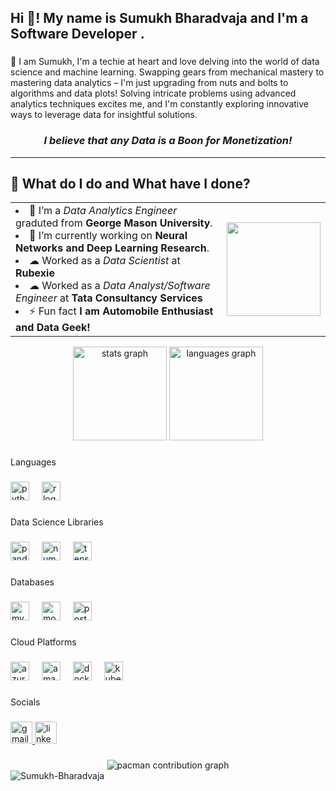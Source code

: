 

<h2 align="left">Hi 👋! My name is Sumukh Bharadvaja and I'm a Software Developer .</h2>

###
<p>🌟 I am Sumukh, I'm a techie at heart and love delving into the world of data science and machine learning.
Swapping gears from mechanical mastery to mastering data analytics – I'm just upgrading from nuts and bolts to algorithms and data plots!
Solving intricate problems using advanced analytics techniques excites me, and I'm constantly exploring innovative ways to leverage data for insightful solutions.  </p>
<h3 align="center"><em>I believe that any Data is a Boon for Monetization!</em></h3>
<hr>


<h2 align='left'>🌱 What do I do and What have I done?</h2>

<div align="center">
<table>
<tr>
<td >



<li>🔭 I’m a <em>Data Analytics Engineer</em> graduted from  <strong>George Mason University</strong>.</li>
<li>🌱 I’m currently working on  <strong> Neural Networks and Deep Learning Research</strong>.</li>
<li>☁  Worked as a <em>Data Scientist </em> at <strong>Rubexie</strong></li>
<li>☁  Worked as a <em>Data Analyst/Software Engineer</em> at <strong>Tata Consultancy Services</strong></li>
<li>⚡ Fun fact <strong>I am Automobile Enthusiast and Data Geek!</strong></li>


</td>
<td>
<div align="right">
<img src="https://media1.giphy.com/media/usXZmmgP9Z7kf39fnq/giphy.gif?cid=ecf05e47o1a3hogp710ijrnoemmlps9isiznfp2iqcmr8rjq&ep=v1_gifs_search&rid=giphy.gif&ct=g" height="150" width="150">
</div>

</td>
</tr>
</table>


<div align="center">
  <img src="https://github-readme-stats.vercel.app/api?username=Sumukh-Bharadvaja&hide_title=false&hide_rank=false&show_icons=true&include_all_commits=true&count_private=true&disable_animations=false&theme=dracula&locale=en&hide_border=false" height="150" alt="stats graph"/>
  <img src="https://github-readme-stats.vercel.app/api/top-langs?username=Sumukh-Bharadvaja&locale=en&hide_title=false&layout=compact&card_width=320&langs_count=8&theme=dracula&hide_border=false&exclude_repo=github-readme-stats" height="150" alt="languages graph"/>
</div>

###

<p align="left">Languages</p>

###

<div align="left">
  <img src="https://cdn.jsdelivr.net/gh/devicons/devicon/icons/python/python-original.svg" height="30" alt="python logo"  />
  <img width="12" />
  <img src="https://cdn.simpleicons.org/r/276DC3" height="30" alt="r logo"  />
</div>

###

<p align="left">Data Science Libraries</p>

###

<div align="left">
  <img src="https://cdn.jsdelivr.net/gh/devicons/devicon/icons/pandas/pandas-original.svg" height="30" alt="pandas logo"  />
  <img width="12" />
  <img src="https://cdn.jsdelivr.net/gh/devicons/devicon/icons/numpy/numpy-original.svg" height="30" alt="numpy logo"  />
  <img width="12" />
  <img src="https://cdn.jsdelivr.net/gh/devicons/devicon/icons/tensorflow/tensorflow-original.svg" height="30" alt="tensorflow logo"  />
</div>

###

<p align="left">Databases</p>

###

<div align="left">
  <img src="https://cdn.jsdelivr.net/gh/devicons/devicon/icons/mysql/mysql-original.svg" height="30" alt="mysql logo"  />
  <img width="12" />
  <img src="https://cdn.jsdelivr.net/gh/devicons/devicon/icons/mongodb/mongodb-original.svg" height="30" alt="mongodb logo"  />
  <img width="12" />
  <img src="https://cdn.jsdelivr.net/gh/devicons/devicon/icons/postgresql/postgresql-original.svg" height="30" alt="postgresql logo"  />
</div>

###

<p align="left">Cloud Platforms</p>

###

<div align="left">
  <img src="https://cdn.jsdelivr.net/gh/devicons/devicon/icons/azure/azure-original.svg" height="30" alt="azure logo"  />
  <img width="12" />
  <img src="https://cdn.jsdelivr.net/gh/devicons/devicon/icons/amazonwebservices/amazonwebservices-line-wordmark.svg" height="30" alt="amazonwebservices logo"  />
  <img width="12" />
  <img src="https://cdn.simpleicons.org/docker/2496ED" height="30" alt="docker logo"  />
  <img width="12" />
  <img src="https://cdn.simpleicons.org/kubernetes/326CE5" height="30" alt="kubernetes logo"  />
</div>

###

<p align="left">Socials</p>

###

<div align="left">
  <a href="mailto:bharadvajabs@gmail.com" target="_blank">
    <img src="https://img.shields.io/static/v1?message=Gmail&logo=gmail&label=&color=D14836&logoColor=white&labelColor=&style=for-the-badge" height="35" alt="gmail logo"  />
  </a>
  <a href="https://www.linkedin.com/in/sumukh-bharadvaja-shivaram" target="_blank">
    <img src="https://img.shields.io/static/v1?message=LinkedIn&logo=linkedin&label=&color=0077B5&logoColor=white&labelColor=&style=for-the-badge" height="35" alt="linkedin logo"  />
  </a>
</div>

###

<picture>
  <source media="(prefers-color-scheme: dark)" srcset="https://raw.githubusercontent.com/Sumukh-Bharadvaja/Sumukh-Bharadvaja/output/pacman-contribution-graph-dark.svg">
  <source media="(prefers-color-scheme: light)" srcset="https://raw.githubusercontent.com/Sumukh-Bharadvaja/Sumukh-Bharadvaja/output/pacman-contribution-graph.svg">
  <img alt="pacman contribution graph" src="https://raw.githubusercontent.com/Sumukh-Bharadvaja/Sumukh-Bharadvaja/output/pacman-contribution-graph.svg">
</picture>

<div align="Left"> 
    <img src="https://komarev.com/ghpvc/?username=Sumukh-Bharadvaja&style=for-the-badge&label=VIEWS" alt="Sumukh-Bharadvaja"> 
</div>

